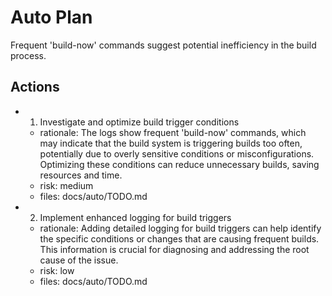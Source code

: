 # Auto Plan

Frequent 'build-now' commands suggest potential inefficiency in the build process.

## Actions
- 1. Investigate and optimize build trigger conditions
  - rationale: The logs show frequent 'build-now' commands, which may indicate that the build system is triggering builds too often, potentially due to overly sensitive conditions or misconfigurations. Optimizing these conditions can reduce unnecessary builds, saving resources and time.
  - risk: medium
  - files: docs/auto/TODO.md
- 2. Implement enhanced logging for build triggers
  - rationale: Adding detailed logging for build triggers can help identify the specific conditions or changes that are causing frequent builds. This information is crucial for diagnosing and addressing the root cause of the issue.
  - risk: low
  - files: docs/auto/TODO.md